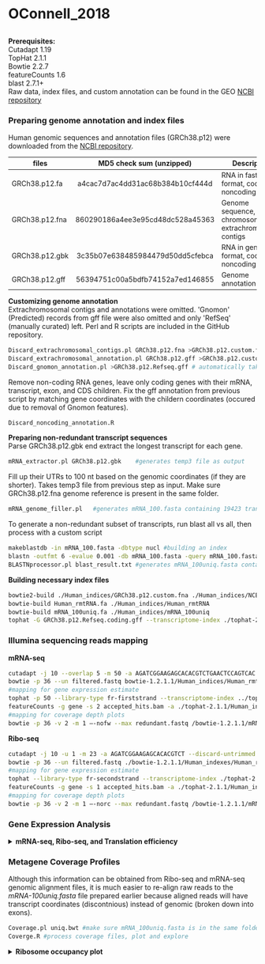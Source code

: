 # OConnell_2018

## 

**Prerequisites:**  
Cutadapt 1.19  
TopHat 2.1.1  
Bowtie 2.2.7  
featureCounts 1.6  
blast 2.7.1+  
Raw data, index files, and custom annotation can be found in the GEO [NCBI repository]()

### Preparing genome annotation and index files
Human genomic sequences and annotation files (GRCh38.p12) were downloaded from the [NCBI repository](ftp://ftp.ncbi.nih.gov/genomes/H_sapiens/).  

| files             | MD5 check sum (unzipped)         | Description                                               |
| ----------------- |:--------------------------------:| ----------------------------------------------------------|
| GRCh38.p12.fa     | a4cac7d7ac4dd31ac68b384b10cf444d | RNA in fasta format, coding + noncoding                   |
| GRCh38.p12.fna    | 860290186a4ee3e95cd48dc528a45363 | Genome sequence, chromosomes and extrachromosomal contigs |
| GRCh38.p12.gbk    | 3c35b07e638485984479d50dd5cfebca | RNA in gene bank format, coding + noncoding               |
| GRCh38.p12.gff    | 56394751c00a5bdfb74152a7ed146855 | Genome annotation                                         | 

**Customizing genome annotation**  
Extrachromosomal contigs and annotations were omitted. 'Gnomon' (Predicted) records from gff file were also omitted and only 'RefSeq' (manually curated) left. Perl and R scripts are included in the GitHub repository.   
```bash
Discard_extrachromosomal_contigs.pl GRCh38.p12.fna >GRCh38.p12.custom.fna
Discard_extrachromosomal_annotation.pl GRCh38.p12.gff >GRCh38.p12.custom.gff
Discard_gnomon_annotation.pl >GRCh38.p12.Refseq.gff	# automatically takes GRCh38.p12.custom.gff as an input
```
Remove non-coding RNA genes, leave only coding genes with their mRNA, transcript, exon, and CDS children. Fix the gff annotation from previous script by matching gene coordinates with the childern coordinates (occured due to removal of Gnomon features).
```bash
Discard_noncoding_annotation.R
```

**Preparing non-redundant transcript sequences**  
Parse GRCh38.p12.gbk end extract the longest transcript for each gene.   
```bash
mRNA_extractor.pl GRCh38.p12.gbk	#generates temp3 file as output
```
Fill up their UTRs to 100 nt based on the genomic coordinates (if they are shorter). Takes temp3 file from previous step as input. Make sure GRCh38.p12.fna genome reference is present in the same folder.
```bash
mRNA_genome_filler.pl	#generates mRNA_100.fasta containing 19423 transcripts
```
To generate a non-redundant subset of transcripts, run blast all vs all, then process with a custom script  
```bash
makeblastdb -in mRNA_100.fasta -dbtype nucl #building an index
blastn -outfmt 6 -evalue 0.001 -db mRNA_100.fasta -query mRNA_100.fasta -out blast_result.txt
BLASTNprocessor.pl blast_result.txt	#generates mRNA_100uniq.fasta containing 16936 transcripts
```

**Building necessary index files**  
```bash
bowtie2-build ./Human_indices/GRCh38.p12.custom.fna ./Human_indices/NCBI_genome # indexing human genome for bowtie2 and Tophat
bowtie-build Human_rmtRNA.fa ./Human_indices/Human_rmtRNA
bowtie-build mRNA_100uniq.fa ./Human_indices/mRNA_100uniq
tophat -G GRCh38.p12.Refseq.coding.gff --transcriptome-index ./tophat-2.1.1/Human_indices/Refseq_coding ./bowtie2-2.2.7/Human_indices/NCBI_genome #Indexing human transcriptome for TopHat
```
 ### Illumina sequencing reads mapping
 **mRNA-seq** 
```bash
cutadapt -j 10 --overlap 5 -m 50 -a AGATCGGAAGAGCACACGTCTGAACTCCAGTCAC -o trimmed.fastq input.fastq #adapter trimming
bowtie -p 36 --un filtered.fastq bowtie-1.2.1.1/Human_indices/Human_rmtRNA trimmed.fastq >/dev/null #filtering out ribosomal, mitochondrial, tRNA and PhiX reads
#mapping for gene expression estimate
tophat -p 50 --library-type fr-firststrand --transcriptome-index ../tophat-2.1.1/Human_indices/Refseq_coding --no-novel-juncs -o ./mRNA/ ../bowtie2-2.2.7/Human_indices/NCBI_genome filtered.fastq #mapping to a transcriptome and a genome
featureCounts -g gene -s 2 accepted_hits.bam -a ./tophat-2.1.1/Human_indices/Refseq_coding.gff -o feature.counts #counting gene expression
#mapping for coverage depth plots
bowtie -p 36 -v 2 -m 1 –-nofw --max redundant.fastq /bowtie-1.2.1.1/mRNA_100uniq filtered.fastq >uniq.bwt
```
**Ribo-seq**  
```bash
cutadapt -j 10 -u 1 -m 23 -a AGATCGGAAGAGCACACGTCT --discard-untrimmed -o trimmed.fastq input.fastq
bowtie -p 36 --un filtered.fastq ./bowtie-1.2.1.1/Human_indexes/Human_rmtRNA trimmed.fastq >/dev/null
#mapping for gene expression estimate
tophat --library-type fr-secondstrand --transcriptome-index ./tophat-2.1.1/Human_indices/Refseq_coding --no-novel-juncs -o ./output_folder ./bowtie2-2.2.7/Human_indices/NCBI_genome filtered.fastq
featureCounts -g gene -s 1 accepted_hits.bam -a ./tophat-2.1.1/Human_indices/Refseq_coding.gff -o feature.counts
#mapping for coverage depth plots
bowtie -p 36 -v 2 -m 1 –-norc --max redundant.fastq /bowtie-1.2.1.1/mRNA_100uniq filtered.fastq >uniq.bwt
```

### Gene Expression Analysis
<details> <summary><b>mRNA-seq, Ribo-seq, and Translation efficiency</b></summary>
 
 Data analysis was performed in R. The code below is part of the *gene_expression_analysis.R* script
 ```R
library(magrittr)
library(DESeq2)
library(RColorBrewer)
library(gplots)
library(ggplot2)
library(rstudioapi)
setwd(dirname(getActiveDocumentContext()$path))


# Patient is a female and controls are males (based on the presense of genes located on X or Y chromosome respectively)
# Discard sex-linked genes to avoid outliers in gene expression calls
x.id <- read.table(file = list.files(path = "./mRNA_featureCounts", pattern = "*.counts", full.names = T)[1], skip=1, header=TRUE, row.names=1, stringsAsFactors = FALSE) %>% 
  .[grepl('NC_000024.', sapply(strsplit(.$Chr, ';', fixed = T), function(x) {return(x[1])})), ] %>%
  row.names(.) %>% .[grepl('Y',.)] %>% sub('Y', 'X',.) %>% c(., "RPS4X","RBMX")

keep <- read.table(file = list.files(path = "./mRNA_featureCounts", pattern = "*.counts", full.names = T)[1], skip=1, header=TRUE, row.names=1, stringsAsFactors = FALSE) %>% 
  .[!grepl('NC_000024.', sapply(strsplit(.$Chr, ';', fixed = T), function(x) {return(x[1])})), ] %>% .[-c(na.omit(match(x.id,row.names(.)))),] %>% row.names(.)

#------------------------------------------- Import & analyse mRNA-seq ----------------------------------------------------
sample_table <- read.table(file = "./mRNA_featureCounts/sample_table.txt", header = TRUE, sep = "\t", stringsAsFactors = FALSE)
countdata <- lapply(sample_table$file, function(x) {
  data <- read.table(file = paste0("./mRNA_featureCounts/", x), skip=1, header=TRUE, row.names=1, stringsAsFactors = FALSE)
  output <- data[,6] %>% setNames(., row.names(data))
}) %>% setNames(., sample_table$condition) %>% as.data.frame(., check.names = F) %>% .[row.names(.) %in% keep, ]
```
```R
# Optional matrix plot
pairs(countdata, log = "yx", pch = 20)
```
<details> <summary>mRNA-seq samples correlation plot</summary><img src="figures/mRNAseq_pairs.png"></details>  
<br>

```R
colData <- data.frame(   sample = colnames(countdata),
                         group = factor(c(rep("patient_batch1", 3), rep("patient_batch2", 3), rep("HDF",3), rep("2127",3)), levels = c("patient_batch1","patient_batch2","HDF","2127")),
                          stringsAsFactors = FALSE
                      )
dds <-DESeqDataSetFromMatrix(countData = countdata, colData = colData, design =~group )
dds <- dds[ rowMeans(counts(dds)) >= 10 , ] 
dds <- DESeq(dds)
 
     # plotting correlation heatmap and PCA between replicates and conditions
     rld <- rlogTransformation(dds, blind=TRUE)
     hmcol <- colorRampPalette(brewer.pal(9, "GnBu"))(100)
     distsRL <- dist(t(assay(rld)))
     mat <- as.matrix(distsRL)
     rownames(mat) <- colnames(mat) <- row.names(colData(dds))
     hc <- hclust(distsRL)
     pdf(file = "mRNAseq_heatmap.pdf")
     heatmap.2(mat, Rowv=as.dendrogram(hc),symm=TRUE,key=TRUE, density.info=c("none"), trace="none",col = rev(hmcol),margin=c(10, 10))
     dev.off()
     
     pdf(file = "mRNAseq_PCA.pdf")
     plotPCA(rld, intgroup=c("group"))
     dev.off()
```
<details> <summary>mRNA-seq samples heatmap and PCA</summary><img src="figures/mRNAseq_heatmap.png"><img src="figures/mRNAseq_PCA.png"></details>  
<br>

```R 
    # #customized PCA plot, save to a file
    # pdf(file = "transcriptome_PCA_plot.pdf", width = 7, height = 4)
    # rv <- rowVars(assay(rld))
    # select <- order(rv, decreasing = TRUE)[seq_len(min(16000, length(rv)))] # DESeq2 by default used only 500 genes, I changed it to all genes
    # pca <- prcomp(t(assay(rld)[select, ]))
    # percentVar <- pca$sdev^2/sum(pca$sdev^2)
    # d <- data.frame(PC1 = pca$x[, 1], PC2 = pca$x[, 2],
    #                 intgroup.df =  as.data.frame(colData(rld)[, "condition", drop = FALSE]),
    #                 group = colData(rld)[["condition"]],
    #                 name = colnames(rld))
    # 
    # ggplot(data = d, aes_string(x = "PC1", y = "PC2", color = "group")) + 
    #   geom_point(size = 6) + 
    #   xlab(paste0("PC1: ", round(percentVar[1] * 100), "% variance")) +
    #   ylab(paste0("PC2: ", round(percentVar[2] * 100), "% variance")) +
    #   coord_fixed() +
    #   theme_bw() +
    #   theme(panel.grid = element_blank(), panel.border = element_rect(linetype = "solid", fill = NA, size = 2)) +
    #   theme(axis.ticks.length = unit(2, "mm"), axis.ticks = element_line(size = 1), axis.text = element_text(size = rel(1.25))) +
    #   theme(axis.title = element_text(size = rel(1.5)))+
    #   theme(legend.text = element_text(size = rel(1.2)), legend.title = element_blank())
    # dev.off()
    
# Because patient replicates are so similar (see commented section above) even between batches, they could be pooled together in the same category to simplify further analysis    
colData <- data.frame(sample = colnames(countdata),
                      group = factor(c(rep("patient", 6), rep("HDF",3), rep("2127",3)), levels = c("patient","HDF","2127")),
                      health = factor(c(rep("patient", 6), rep("healthy",6)), levels = c("patient","healthy")),
                      stringsAsFactors = FALSE
)    
dds <- DESeqDataSetFromMatrix(countData = countdata, colData = colData, design =~ group)
dds <- dds[ rowMeans(counts(dds)) >= 10 , ] 
dds <- DESeq(dds)    
    
result <- results(dds, contrast = c("group", "patient",  "HDF"), cooksCutoff = FALSE, independentFiltering = FALSE, pAdjustMethod="bonferroni")
result <- result[order(result$padj),]
summary(result)
write.csv(as.data.frame(result),file="patient_vs_HDF_mRNAseq.csv")

result <- results(dds, contrast = c("group", "patient",  "2127"), cooksCutoff = FALSE, independentFiltering = FALSE, pAdjustMethod="bonferroni")
result <- result[order(result$padj),]
summary(result)
write.csv(as.data.frame(result),file="patient_vs_2127_mRNAseq.csv")

# compare patient against both controls combined
dds <- DESeqDataSetFromMatrix(countData = countdata, colData = colData, design =~ health)
dds <- dds[ rowMeans(counts(dds)) >= 10 , ] 
dds <- DESeq(dds)  
result <- results(dds, contrast = c("health", "patient",  "healthy"), cooksCutoff = FALSE, independentFiltering = FALSE, pAdjustMethod="bonferroni")
result <- result[order(result$padj),]
summary(result)
write.csv(as.data.frame(result),file="patient_vs_healthy_mRNAseq.csv")



#------------------------------------------- Import & analyse Ribo-seq ----------------------------------------------------
sample_table <- read.table(file = "./ribo_featureCounts/sample_table.txt", header = TRUE, sep = "\t", stringsAsFactors = FALSE)
countdata <- lapply(sample_table$file, function(x) {
  data <- read.table(file = paste0("./ribo_featureCounts/", x), skip=1, header=TRUE, row.names=1, stringsAsFactors = FALSE)
  output <- data[,6] %>% setNames(., row.names(data))
}) %>% setNames(., sample_table$condition) %>% as.data.frame(., check.names = F) %>% .[row.names(.) %in% keep, ]
```
```R
# Optional matrix plot
# pairs(countdata, log = "yx", pch = 20)
```
<details><summary>Ribo-seq samples correlation plot</summary><img src="figures/Riboseq_pairs.png"></details>  
<br>  

```R
# Sample patient-4 ("0128-01_p7_1") behaves as a technical outlier, therefore I droped it. All patient replicates are also pooled together
countdata <- countdata[c(1:3,5:10)]
      
colData <- data.frame( sample = colnames(countdata),
                       group = factor(c(rep("patient", 5), rep("HDF",2), rep("2127",2)), levels = c("patient","HDF","2127")),
                       health = factor(c(rep("patient", 5), rep("healthy",4)), levels = c("patient","healthy")),
                       stringsAsFactors = FALSE
)

dds <-DESeqDataSetFromMatrix(countData = countdata, colData = colData, design =~group )
dds <- dds[ rowMeans(counts(dds)) >= 10, ] 
dds <- DESeq(dds)

    # plotting correlation heatmap and PCA between replicates and conditions
    # rld <- rlogTransformation(dds, blind=TRUE)
    # hmcol <- colorRampPalette(brewer.pal(9, "GnBu"))(100)
    # distsRL <- dist(t(assay(rld)))
    # mat <- as.matrix(distsRL)
    # rownames(mat) <- colnames(mat) <- row.names(colData(dds))
    # hc <- hclust(distsRL)
    # pdf(file = "Riboseq_heatmap.pdf")
    # heatmap.2(mat, Rowv=as.dendrogram(hc),symm=TRUE,key=TRUE, density.info=c("none"), trace="none",col = rev(hmcol),margin=c(10, 10))
    # dev.off()
    # 
    # pdf(file = "Riboseq_PCA.pdf")
    # plotPCA(rld, intgroup=c("group"))
    # dev.off()

result <- results(dds, contrast = c("group", "patient",  "HDF"), cooksCutoff = FALSE, independentFiltering = FALSE, pAdjustMethod="bonferroni")
result <- result[order(result$padj),]
summary(result)
write.csv(as.data.frame(result),file="patient_vs_HDF_Riboseq.csv")

result <- results(dds, contrast = c("group", "patient",  "2127"), cooksCutoff = FALSE, independentFiltering = FALSE, pAdjustMethod="bonferroni")
result <- result[order(result$padj),]
summary(result)
write.csv(as.data.frame(result),file="patient_vs_2127_Riboseq.csv")


dds <-DESeqDataSetFromMatrix(countData = countdata, colData = colData, design =~health )
dds <- dds[ rowMeans(counts(dds)) >= 10, ] 
dds <- DESeq(dds)
result <- result[order(result$padj),]
summary(result)
write.csv(as.data.frame(result),file="patient_vs_healthy_Riboseq.csv")



#------------------------------------------- Translation Efficiency ----------------------------------------------------
library(limma)
library(preprocessCore)

# Many histone transcripts do not have a polyA tail, therefore will not be captured by oligo-dT library prep
# Discard these genes prior to analysis of TE
histones.id <- read.table(file = list.files(path = "./mRNA_featureCounts", pattern = "*.counts", full.names = T)[1], skip=1, header=TRUE, row.names=1, stringsAsFactors = FALSE) %>% row.names(.) %>% .[grepl('HIST1|HIST2|HIST3|HIST4',.)]

ribo_sample_table <- read.table(file = "./ribo_featureCounts/sample_table.txt", header = TRUE, sep = "\t", stringsAsFactors = FALSE)
mRNA_sample_table <- read.table(file = "./mRNA_featureCounts/sample_table.txt", header = TRUE, sep = "\t", stringsAsFactors = FALSE)
ribo.countdata <- lapply(ribo_sample_table$file, function(x) {
  data <- read.table(file = paste0("./ribo_featureCounts/", x), skip=1, header=TRUE, row.names=1, stringsAsFactors = FALSE)
  output <- data[,6] %>% setNames(., row.names(data))
}) %>% setNames(., ribo_sample_table$condition) %>% as.data.frame(., check.names = F) %>% .[row.names(.) %in% keep, ] %>% .[!(row.names(.) %in% histones.id), ] %>% .[c(1:3,5:10)] %>% .[rowMeans(.) > 10,] %>% .[apply(., 1, function(x) {all(x !=0)}), ]

mRNA.countdata <- lapply(mRNA_sample_table$file, function(x) {
  data <- read.table(file = paste0("./mRNA_featureCounts/", x), skip=1, header=TRUE, row.names=1, stringsAsFactors = FALSE)
  output <- data[,6] %>% setNames(., row.names(data))
}) %>% setNames(., mRNA_sample_table$condition) %>% as.data.frame(., check.names = F) %>% .[row.names(.) %in% keep, ] %>% .[!(row.names(.) %in% histones.id), ]  %>% .[rowMeans(.) > 10,] %>% .[, colnames(ribo.countdata)] %>% .[apply(., 1, function(x) {all(x !=0)}), ]

shared.genes <- intersect(row.names(mRNA.countdata), row.names(ribo.countdata))
ribo.countdata <- ribo.countdata[row.names(ribo.countdata) %in% shared.genes, ] %>% log2() 
mRNA.countdata <- mRNA.countdata[row.names(mRNA.countdata) %in% shared.genes, ] %>% log2() 

# Normalize by medians and proceed with limma
ribo.countdata[,1:ncol(ribo.countdata)]  <- lapply(ribo.countdata,  function (x) { x - median(x)  })
mRNA.countdata[,1:ncol(mRNA.countdata)]  <- lapply(mRNA.countdata,  function (x) { x - median(x)  })
TE <- ribo.countdata - mRNA.countdata
design <- cbind("patient"=c(1,1,1,1,1,0,0,0,0), "HDF"=c(0,0,0,0,0,1,1,0,0), "f2127"=c(0,0,0,0,0,0,0,1,1))
row.names(design) <- colnames(TE)
fit <- lmFit(TE, design)
cont <- makeContrasts(patient - HDF, patient - f2127, patient - (HDF+f2127)/2, levels = design)
fit.cont <- contrasts.fit(fit, cont)
fit.cont <- eBayes(fit.cont)

patient_vs_HDF     <- as.data.frame(topTable(fit.cont, coef = 1, number=Inf, adjust.method = "BH"))[,1:5]; patient_vs_HDF$gene_name <- row.names(patient_vs_HDF); rownames(patient_vs_HDF) <- NULL; names(patient_vs_HDF)[1] <- 'Log2(FC)'; patient_vs_HDF <- patient_vs_HDF[,c(6,1:5)]
patient_vs_2127    <- as.data.frame(topTable(fit.cont, coef = 2, number=Inf, adjust.method = "BH"))[,1:5]; patient_vs_2127$gene_name <- row.names(patient_vs_2127); rownames(patient_vs_2127) <- NULL; names(patient_vs_2127)[1] <- 'Log2(FC)'; patient_vs_2127 <- patient_vs_2127[,c(6,1:5)]
patient_vs_healthy <- as.data.frame(topTable(fit.cont, coef = 3, number=Inf, adjust.method = "BH"))[,1:5]; patient_vs_healthy$gene_name <- row.names(patient_vs_healthy); rownames(patient_vs_healthy) <- NULL; names(patient_vs_healthy)[1] <- 'Log2(FC)'; patient_vs_healthy <- patient_vs_healthy[,c(6,1:5)]
 
write.csv(patient_vs_HDF, file="patient_vs_HDF_TE.csv", row.names=FALSE)
write.csv(patient_vs_2127, file="patient_vs_2127_TE.csv", row.names=FALSE)
write.csv(patient_vs_healthy, file="patient_vs_healthy_TE.csv", row.names=FALSE)

# Normalize by quantiles and proceed with limma
TE.quant <- as.matrix(TE)
TE.quant <- as.data.frame(normalize.quantiles(TE.quant, copy=F), check.names=F)
fit.quant <- lmFit(TE.quant, design)
fit.quant.cont <- contrasts.fit(fit.quant, cont)
fit.quant.cont <- eBayes(fit.quant.cont)
patient_vs_HDF.quant     <- as.data.frame(topTable(fit.quant.cont, coef = 1, number=Inf, adjust.method = "BH"))[,1:5]; patient_vs_HDF.quant$gene_name <- row.names(patient_vs_HDF.quant); rownames(patient_vs_HDF.quant) <- NULL; names(patient_vs_HDF.quant)[1] <- 'Log2(FC)'; patient_vs_HDF.quant <- patient_vs_HDF.quant[,c(6,1:5)]
patient_vs_2127.quant    <- as.data.frame(topTable(fit.quant.cont, coef = 2, number=Inf, adjust.method = "BH"))[,1:5]; patient_vs_2127.quant$gene_name <- row.names(patient_vs_2127.quant); rownames(patient_vs_2127.quant) <- NULL; names(patient_vs_2127.quant)[1] <- 'Log2(FC)'; patient_vs_2127.quant <- patient_vs_2127.quant[,c(6,1:5)]
patient_vs_healthy.quant <- as.data.frame(topTable(fit.quant.cont, coef = 3, number=Inf, adjust.method = "BH"))[,1:5]; patient_vs_healthy.quant$gene_name <- row.names(patient_vs_healthy.quant); rownames(patient_vs_healthy.quant) <- NULL; names(patient_vs_healthy.quant)[1] <- 'Log2(FC)'; patient_vs_healthy.quant <- patient_vs_healthy.quant[,c(6,1:5)]

write.csv(patient_vs_HDF.quant, file="patient_vs_HDF_TEquant.csv", row.names=FALSE)
write.csv(patient_vs_2127.quant, file="patient_vs_2127_TEquant.csv", row.names=FALSE)
write.csv(patient_vs_healthy.quant, file="patient_vs_healthy_TEquant.csv", row.names=FALSE)
 ```
   
   
</details>



### Metagene Coverage Profiles
Although this information can be obtained from Ribo-seq and mRNA-seq genomic alignment files, it is much easier to re-align raw reads to the *mRNA-100uniq.fasta* file prepared earlier because aligned reads will have transcript coordinates (discontnious) instead of genomic (broken down into exons).
```bash
Coverage.pl uniq.bwt #make sure mRNA_100uniq.fasta is in the same folder with the script or add full path inside the sript
Coverge.R #process coverage files, plot and explore
```
<details><summary><b>Ribosome occupancy plot </b></summary>
 
Green, red, and blue tracks are patient and two healthy controls corespondingly. Grey track is the mRNA coverage from one of healthy controls. Transcripts are aligned by start codon (left panel) or stop codon (right panel). 100 nt unto UTR are added on both sides.
 
<img src="figures/Start_codon_coverage.png" width="400"> <img src="figures/Stop_codon_coverage.png" width="400">
</details>
